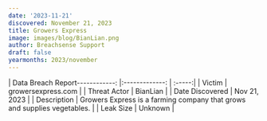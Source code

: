 ```yaml
---
date: '2023-11-21'
discovered: November 21, 2023
title: Growers Express
image: images/blog/BianLian.png
author: Breachsense Support
draft: false
yearmonths: 2023/november
---
```


| Data Breach Report------------:     |:-------------:    | :-----:|
| Victim      | growersexpress.com      | 
| Threat Actor      | BianLian      | 
| Date Discovered      | Nov 21, 2023      | 
| Description      | Growers Express is a farming company that grows and supplies vegetables.      | 
| Leak Size      | Unknown      | 

